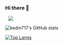 ### Hi there 👋

<a href="https://velog.io/@kedmm717">
    <img 
        src="http://img.shields.io/badge/-제 블로그 주소입니다.-222222?style=flat&logo=Vector Logo Zone)&link=https://velog.io/@kedmm717"
        style="height : auto; margin-left : 10px; margin-right : 10px;"/>
</a>

![kedm717's GitHub stats](https://github-readme-stats.vercel.app/api?username=kedm717&theme=tokyonight&show_icons=true)

[![Top Langs](https://github-readme-stats.vercel.app/api/top-langs/?username=kedm717&layout=compact&theme=tokyonight&langs_count=7)](https://github.com/anuraghazra/github-readme-stats)
<!--
**kedm717/kedm717** is a ✨ _special_ ✨ repository because its `README.md` (this file) appears on your GitHub profile.

Here are some ideas to get you started:

- 🔭 I’m currently working on ...
- 🌱 I’m currently learning ...
- 👯 I’m looking to collaborate on ...
- 🤔 I’m looking for help with ...
- 💬 Ask me about ...
- 📫 How to reach me: ...
- 😄 Pronouns: ...
- ⚡ Fun fact: ...
-->
